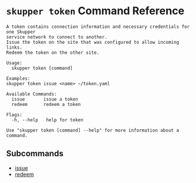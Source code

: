 # `skupper token` Command Reference

```
A token contains connection information and necessary credentials for one Skupper 
service network to connect to another.
Issue the token on the site that was configured to allow incoming links.
Redeem the token on the other site.

Usage:
  skupper token [command]

Examples:
skupper token issue <name> ~/token.yaml

Available Commands:
  issue       issue a token
  redeem      redeem a token

Flags:
  -h, --help   help for token

Use "skupper token [command] --help" for more information about a command.
```

## Subcommands
- [issue](./skupper_token_issue.md)
- [redeem](./skupper_token_redeem.md)
